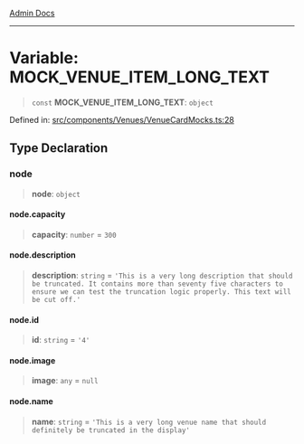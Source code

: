 [Admin Docs](/)

---

# Variable: MOCK_VENUE_ITEM_LONG_TEXT

> `const` **MOCK_VENUE_ITEM_LONG_TEXT**: `object`

Defined in: [src/components/Venues/VenueCardMocks.ts:28](https://github.com/PalisadoesFoundation/talawa-admin/blob/main/src/components/Venues/VenueCardMocks.ts#L28)

## Type Declaration

### node

> **node**: `object`

#### node.capacity

> **capacity**: `number` = `300`

#### node.description

> **description**: `string` = `'This is a very long description that should be truncated. It contains more than seventy five characters to ensure we can test the truncation logic properly. This text will be cut off.'`

#### node.id

> **id**: `string` = `'4'`

#### node.image

> **image**: `any` = `null`

#### node.name

> **name**: `string` = `'This is a very long venue name that should definitely be truncated in the display'`
